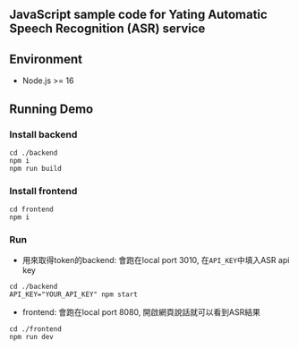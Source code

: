 ## JavaScript sample code for Yating Automatic Speech Recognition (ASR) service

## Environment
* Node.js >= 16


## Running Demo

### Install backend
```
cd ./backend
npm i
npm run build
```

### Install frontend
```
cd frontend
npm i
```

### Run
* 用來取得token的backend: 會跑在local port 3010, 在`API_KEY`中填入ASR api key
```
cd ./backend
API_KEY="YOUR_API_KEY" npm start
```
* frontend: 會跑在local port 8080, 開啟網頁說話就可以看到ASR結果
```
cd ./frontend
npm run dev
```